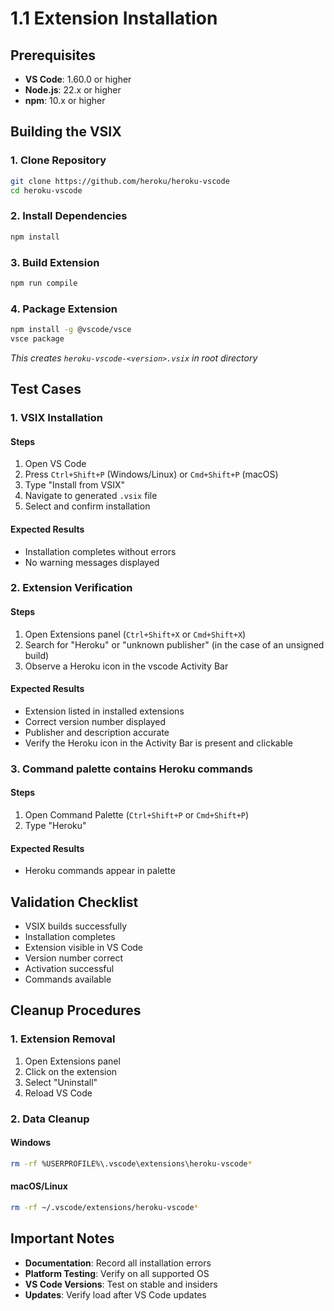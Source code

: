 # 1.1 Extension Installation

## Prerequisites

- **VS Code**: 1.60.0 or higher
- **Node.js**: 22.x or higher
- **npm**: 10.x or higher

## Building the VSIX

### 1. Clone Repository

```bash
git clone https://github.com/heroku/heroku-vscode
cd heroku-vscode
```

### 2. Install Dependencies

```bash
npm install
```

### 3. Build Extension

```bash
npm run compile
```

### 4. Package Extension

```bash
npm install -g @vscode/vsce
vsce package
```

_This creates `heroku-vscode-<version>.vsix` in root directory_

## Test Cases

### 1. VSIX Installation

#### Steps

1. Open VS Code
2. Press `Ctrl+Shift+P` (Windows/Linux) or `Cmd+Shift+P` (macOS)
3. Type "Install from VSIX"
4. Navigate to generated `.vsix` file
5. Select and confirm installation

#### Expected Results

- Installation completes without errors
- No warning messages displayed

### 2. Extension Verification

#### Steps

1. Open Extensions panel (`Ctrl+Shift+X` or `Cmd+Shift+X`)
2. Search for "Heroku" or "unknown publisher" (in the case of an unsigned build)
3. Observe a Heroku icon in the vscode Activity Bar

#### Expected Results

- Extension listed in installed extensions
- Correct version number displayed
- Publisher and description accurate
- Verify the Heroku icon in the Activity Bar is present and clickable

### 3. Command palette contains Heroku commands

#### Steps

1. Open Command Palette (`Ctrl+Shift+P` or `Cmd+Shift+P`)
2. Type "Heroku"

#### Expected Results

- Heroku commands appear in palette

## Validation Checklist

- VSIX builds successfully
- Installation completes
- Extension visible in VS Code
- Version number correct
- Activation successful
- Commands available

## Cleanup Procedures

### 1. Extension Removal

1. Open Extensions panel
2. Click on the extension
3. Select "Uninstall"
4. Reload VS Code

### 2. Data Cleanup

#### Windows

```bash
rm -rf %USERPROFILE%\.vscode\extensions\heroku-vscode*
```

#### macOS/Linux

```bash
rm -rf ~/.vscode/extensions/heroku-vscode*
```

## Important Notes

- **Documentation**: Record all installation errors
- **Platform Testing**: Verify on all supported OS
- **VS Code Versions**: Test on stable and insiders
- **Updates**: Verify load after VS Code updates
